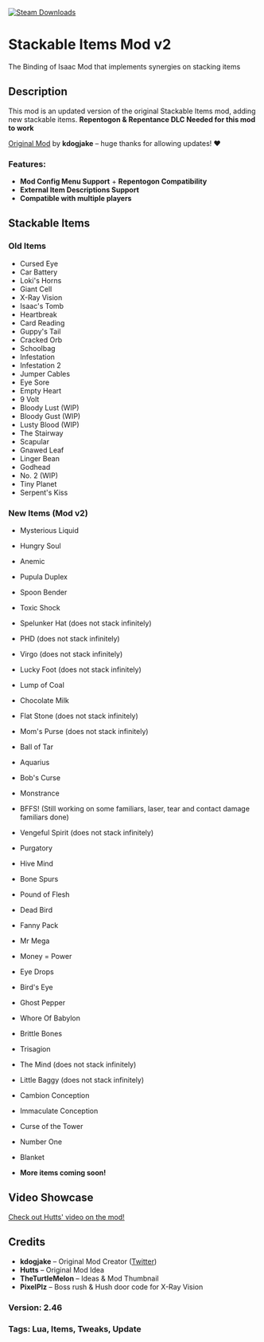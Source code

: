 [![Steam Downloads](https://img.shields.io/steam/downloads/836319872?color=blue&label=Downloads&logo=steam&logoColor=white?label=Steam%20Downloads)](https://steamcommunity.com/sharedfiles/filedetails/?id=3421182565)

# Stackable Items Mod v2
The Binding of Isaac Mod that implements synergies on stacking items

## Description
This mod is an updated version of the original Stackable Items mod, adding new stackable items.
**Repentogon & Repentance DLC Needed for this mod to work**

[Original Mod](https://steamcommunity.com/sharedfiles/filedetails/?id=3063257113) by **kdogjake** – huge thanks for allowing updates! ❤️

### Features:
- **Mod Config Menu Support** + **Repentogon Compatibility**
- **External Item Descriptions Support**
- **Compatible with multiple players**

## Stackable Items
### Old Items
- Cursed Eye
- Car Battery
- Loki's Horns
- Giant Cell
- X-Ray Vision
- Isaac's Tomb
- Heartbreak
- Card Reading
- Guppy's Tail
- Cracked Orb
- Schoolbag
- Infestation
- Infestation 2
- Jumper Cables
- Eye Sore
- Empty Heart
- 9 Volt
- Bloody Lust (WIP)
- Bloody Gust (WIP)
- Lusty Blood (WIP)
- The Stairway
- Scapular
- Gnawed Leaf
- Linger Bean
- Godhead
- No. 2 (WIP)
- Tiny Planet
- Serpent's Kiss

### New Items (Mod v2)
- Mysterious Liquid
- Hungry Soul
- Anemic
- Pupula Duplex
- Spoon Bender
- Toxic Shock
- Spelunker Hat (does not stack infinitely)
- PHD (does not stack infinitely)
- Virgo (does not stack infinitely)
- Lucky Foot (does not stack infinitely)
- Lump of Coal
- Chocolate Milk 
- Flat Stone (does not stack infinitely)
- Mom's Purse (does not stack infinitely)
- Ball of Tar
- Aquarius
- Bob's Curse
- Monstrance
- BFFS! (Still working on some familiars, laser, tear and contact damage familiars done)
- Vengeful Spirit (does not stack infinitely)
- Purgatory
- Hive Mind
- Bone Spurs
- Pound of Flesh
- Dead Bird
- Fanny Pack
- Mr Mega
- Money = Power
- Eye Drops
- Bird's Eye
- Ghost Pepper
- Whore Of Babylon
- Brittle Bones
- Trisagion
- The Mind (does not stack infinitely)
- Little Baggy (does not stack infinitely)
- Cambion Conception
- Immaculate Conception
- Curse of the Tower
- Number One
- Blanket

- **More items coming soon!**

## Video Showcase
[Check out Hutts' video on the mod!](https://youtu.be/CShMxC-pfMA?si=-DBtW0t3D2tMEWcz)

## Credits
- **kdogjake** – Original Mod Creator ([Twitter](https://twitter.com/kd0gjake))
- **Hutts** – Original Mod Idea
- **TheTurtleMelon** – Ideas & Mod Thumbnail
- **PixelPlz** – Boss rush & Hush door code for X-Ray Vision

### Version: 2.46
### Tags: Lua, Items, Tweaks, Update

